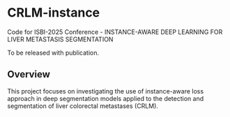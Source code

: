 # CRLM-instance

Code for ISBI-2025 Conference - INSTANCE-AWARE DEEP LEARNING FOR LIVER METASTASIS SEGMENTATION

To be released with publication.

## Overview 

This project focuses on investigating the use of instance-aware loss approach in deep segmentation models applied to the detection and segmentation of liver colorectal metastases (CRLM).
